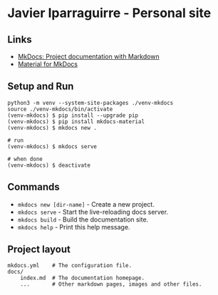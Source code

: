 # Javier Iparraguirre - Personal site

## Links
* [MkDocs: Project documentation with Markdown](https://www.mkdocs.org/)
* [Material for MkDocs](https://squidfunk.github.io/mkdocs-material/)

## Setup and Run

```
python3 -m venv --system-site-packages ./venv-mkdocs
source ./venv-mkdocs/bin/activate 
(venv-mkdocs) $ pip install --upgrade pip
(venv-mkdocs) $ pip install mkdocs-material
(venv-mkdocs) $ mkdocs new .

# run
(venv-mkdocs) $ mkdocs serve 

# when done
(venv-mkdocs) $ deactivate
```

## Commands

* `mkdocs new [dir-name]` - Create a new project.
* `mkdocs serve` - Start the live-reloading docs server.
* `mkdocs build` - Build the documentation site.
* `mkdocs help` - Print this help message.

## Project layout

    mkdocs.yml    # The configuration file.
    docs/
        index.md  # The documentation homepage.
        ...       # Other markdown pages, images and other files.

